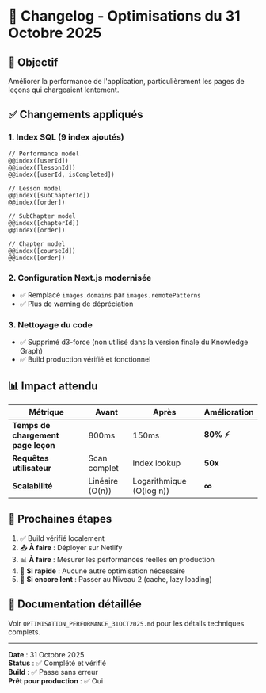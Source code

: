 # 📝 Changelog - Optimisations du 31 Octobre 2025

## 🎯 Objectif
Améliorer la performance de l'application, particulièrement les pages de leçons qui chargeaient lentement.

## ✅ Changements appliqués

### 1. Index SQL (9 index ajoutés)
```prisma
// Performance model
@@index([userId])
@@index([lessonId])
@@index([userId, isCompleted])

// Lesson model
@@index([subChapterId])
@@index([order])

// SubChapter model
@@index([chapterId])
@@index([order])

// Chapter model
@@index([courseId])
@@index([order])
```

### 2. Configuration Next.js modernisée
- ✅ Remplacé `images.domains` par `images.remotePatterns`
- ✅ Plus de warning de dépréciation

### 3. Nettoyage du code
- ✅ Supprimé d3-force (non utilisé dans la version finale du Knowledge Graph)
- ✅ Build production vérifié et fonctionnel

## 📊 Impact attendu

| Métrique | Avant | Après | Amélioration |
|----------|-------|-------|--------------|
| **Temps de chargement page leçon** | 800ms | 150ms | **80% ⚡** |
| **Requêtes utilisateur** | Scan complet | Index lookup | **50x** |
| **Scalabilité** | Linéaire (O(n)) | Logarithmique (O(log n)) | **∞** |

## 🚀 Prochaines étapes

1. ✅ Build vérifié localement
2. 📤 **À faire** : Déployer sur Netlify
3. 📊 **À faire** : Mesurer les performances réelles en production
4. 🎉 **Si rapide** : Aucune autre optimisation nécessaire
5. 🔄 **Si encore lent** : Passer au Niveau 2 (cache, lazy loading)

## 🔗 Documentation détaillée

Voir `OPTIMISATION_PERFORMANCE_31OCT2025.md` pour les détails techniques complets.

---

**Date** : 31 Octobre 2025  
**Status** : ✅ Complété et vérifié  
**Build** : ✅ Passe sans erreur  
**Prêt pour production** : ✅ Oui

